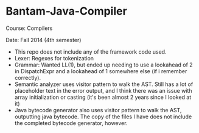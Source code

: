 # Bantam-Java-Compiler

Course: Compilers

Date: Fall 2014 (4th semester)

* This repo does not include any of the framework code used.
* Lexer: Regexes for tokenization
* Grammar: Wanted LL(1), but ended up needing to use a lookahead of 2 in DispatchExpr and a lookahead  of 1 somewhere else (if i remember correctly).
* Semantic analyzer uses visitor pattern to walk the AST. Still has a lot of placeholder text in the error output, and I think there was an issue with array initialization or casting (it's been almost 2 years since I looked at it)
* Java bytecode generator also uses visitor pattern to walk the AST, outputting java bytecode. The copy of the files I have does not include the completed bytecode generator, however.
